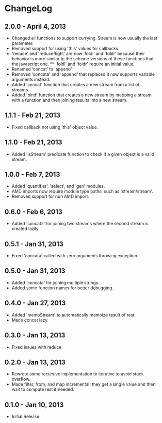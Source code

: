 # ChangeLog #

## 2.0.0 - April 4, 2013
* Changed all functions to support currying. Stream is now usually the last parameter.
* Removed support for using 'this' values for callbacks.
* 'reduce' and 'reduceRight' are now 'foldl' and 'foldr' because their behavior
  is more similar to the scheme versions of these functions that the javascript one.
** 'foldl' and 'foldr' require an initial value.
* Renamed 'concat' to 'append'
* Removed 'concata' and 'append' that replaced it now supports variable arguments instead.
* Added 'concat' function that creates a new stream from a list of streams.
* Added 'bind' function that creates a new stream by mapping a stream with a
  function and then joining results into a new stream.

## 1.1.1 - Feb 21, 2013
* Fixed callback not using 'this' object value.

## 1.1.0 - Feb 21, 2013
* Added 'isStream' predicate function to check if a given object is a valid stream.

## 1.0.0 - Feb 7, 2013
* Added 'quantifier', 'select', and 'gen' modules.
* AMD imports now require module type paths, such as 'stream/stream'.
* Removed support for non AMD import.

## 0.6.0 - Feb 6, 2013 ##
* Added 'concatz' for joining two streams where the second stream is created lazily.

## 0.5.1 - Jan 31, 2013 ##
* Fixed 'concata' called with zero arguments throwing exception.

## 0.5.0 - Jan 31, 2013 ##
* Added 'concata' for joining multiple strings.
* Added some function names for better debugging.

## 0.4.0 - Jan 27, 2013 ##
* Added 'memoStream' to automatically memoize result of rest.
* Made concat lazy.

## 0.3.0 - Jan 13, 2013 ##
* Fixed issues with reduce.

## 0.2.0 - Jan 13, 2013 ##
* Rewrote some recursive implementation to iterative to avoid stack overflow.
* Made filter, from, and map incremental, they get a single value and then wait
  to compute rest if needed.

## 0.1.0 - Jan 10, 2013 ##
* Initial Release

